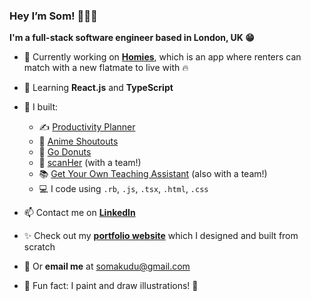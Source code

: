### Hey I’m Som! 👩🏾‍💻
**I'm a full-stack software engineer based in London, UK 😁**

- 🛌 Currently working on [**Homies**](https://github.com/somunachima/homies), which is an app where renters can match with a new flatmate to live with 🔥
- 🌱 Learning **React.js** and **TypeScript**
- 🚀 I built:
    - ✍️ [Productivity Planner](https://productivity-planner-sigma.vercel.app/)
    - 🧃 [Anime Shoutouts](https://anime-shoutouts.vercel.app/)
    - 🍩 [Go Donuts](https://somunachima.github.io/threejs-donut/)
    - 🩻   [scanHer](https://www.scanher.co.uk/) (with a team!)
    - 📚 [Get Your Own Teaching Assistant](https://github.com/AranSeehra/gyota) (also with a team!)
    - 💻 I code using `.rb`, `.js`, `.tsx`, `.html`, `.css` 
    
- 📫 Contact me on [**LinkedIn**](https://www.linkedin.com/in/somakudu/)
- ✨ Check out my [**portfolio website**](https://www.somunachima.com/) which I designed and built from scratch
- 📧 Or **email me** at somakudu@gmail.com
- 🤗 Fun fact: I paint and draw illustrations! 🎨 

